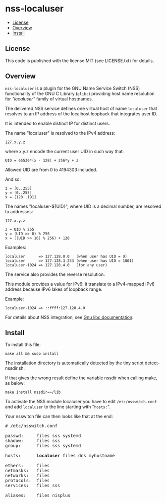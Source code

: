 # nss-localuser

- [License](#license)
- [Overview](#overview)
- [Install](#documentation)

## License

This code is published with the license MIT (see LICENSE.txt) for details.

## Overview

`nss-localuser` is a plugin for the GNU Name Service Switch (NSS)
functionality of the GNU C Library (`glibc`) providing host name
resolution for *"localuser"* family of virtual hostnames.

The delivered NSS service defines one virtual host of name `localuser`
that resolves to an IP address of the localhost loopback that integrates
user ID.

It is intended to enable distinct IP for distinct users.

The name "localuser" is resolved to the IPv4 address:

```
127.x.y.z
```

where x.y.z encode the current user UID in such way that:

```
UID = 65536*(x - 128) + 256*y + z
```

Allowed UID are from 0 to 4194303 included.

And so:

```
z = [0..255]
y = [0..255]
x = [128..191]
```

The names "localuser-${UID}", where UID is a decimal number, are resolved to addresses:

```
127.x.y.z

z = UID % 255
y = (UID >> 8) % 256
x = ((UID >> 16) % 256) + 128
```

Examples:

```
localuser      => 127.128.0.0   (when user has UID = 0)
localuser      => 127.128.3.233 (when user has UID = 1001)
localuser-1024 => 127.128.4.0   (for any user)
```

The service also provides the reverse resolution.

This module provides a value for IPv6: it translate to a IPv4-mapped IPv6 address
because IPv6 lakes of loopback range.

Example:

```
localuser-1024 => ::ffff:127.128.4.0
```

For details about NSS integration, see
[Gnu libc documentation](https://www.gnu.org/software/libc/manual/html_node/Name-Service-Switch.html).

## Install

To install this file:

```
make all && sudo install
```

The installation directory is automatically detected by the tiny
script detect-nssdir.sh.

If that gives the wrong result define the
variable nssdir when calling make, as below:

```
make install nssdir=~/lib
```

To activate the NSS module localuser you have to edit
`/etc/nsswitch.conf` and add `localuser` to the
line starting with "`hosts:`".

Your nsswitch file can then looks like that at the end:

<pre># /etc/nsswitch.conf

passwd:     files sss systemd
shadow:     files sss
group:      files sss systemd

hosts:      <b>localuser</b> files dns myhostname

ethers:     files
netmasks:   files
networks:   files
protocols:  files
services:   files sss

aliases:    files nisplus</pre>
